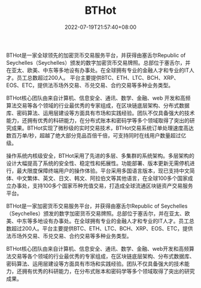 ﻿---
weight: 
title: "BTHot"
description: "BTHot是一家全球领先的加密货币…"
date: 2022-07-19T21:57:40+08:00
lastmod: 2022-07-19T16:45:40+08:00
draft: false
authors: ["MineW"]
featuredImage: "bthot.webp"
link: "http://www.bthot.club/"
tags: ["交易所","BTHot"]
categories: ["navigation"]
navigation: ["交易所"]
lightgallery: true
toc: true
pinned: false
recommend: false
recommend1: false
---
BTHot是一家全球领先的加密货币交易服务平台，并获得由塞舌尔Republic of Seychelles（Seychelles）颁发的数字加密货币交易牌照。总部位于塞舌尔，并在亚太、欧美、中东等多地设有办事处。在全球拥有专业的金融人才和专业的IT人才。员工总数超过200人。 平台主要提供BTC、ETH、LTC、BCH、XRP、EOS、ETC，提供法币场外交易、币兑交易、合约交易等多种业务类型。

BTHot核心团队由来自计算机、信息安全、通讯、数学、金融、web 开发和高频算法交易等各个领域的行业最优秀的专家组成，在区块链底层架构、分布式数据库、密码算法、运用层建设等方面具有市场和实践经验。团队不仅具备强大的技术能力，还拥有优秀的科研能力，在分布式账本和密码学等多个领域取得了突出的研究成果。BTHot实现了微秒级的实时交易技术，BTHot交易系统订单处理速度高达数百万单/秒，超越了绝大部分竞品百倍千倍，可支持同时在线用户数量超过亿级。 

操作系统内核级安全，BTHot采用了先进的多层、多集群的系统架构。多层架构的设计大幅提高了系统的安全性、稳定性和拓展性。功能部署、版本更新无需停机进行，最大限度保障终端用户的操作体验。平台采用多国语言版本，现已支持中文简体、中文繁体、英文、日文、韩文、阿拉伯文等其他语言，在全球100多个国家成立办事处，支持100多个国家币种充值交易，打造成全球流通区块链资产交易服务平台。

BTHot是一家加密货币交易服务平台，并获得由塞舌尔Republic of Seychelles（Seychelles）颁发的数字加密货币交易牌照。总部位于塞舌尔，并在亚太、欧美、中东等多地设有办事处。在全球拥有专业的金融人才和专业的IT人才。员工总数超过200人。平台主要提供BTC、ETH、LTC、BCH、XRP、EOS、ETC，提供法币场外交易、币兑交易、合约交易等多种业务类型。

BTHot核心团队由来自计算机、信息安全、通讯、数学、金融、web开发和高频算法交易等各个领域的行业最优秀的专家组成，在区块链底层架构、分布式数据库、密码算法、运用层建设等方面具有市场和实践经验。团队不仅具备强大的技术能力，还拥有优秀的科研能力，在分布式账本和密码学等多个领域取得了突出的研究成果。